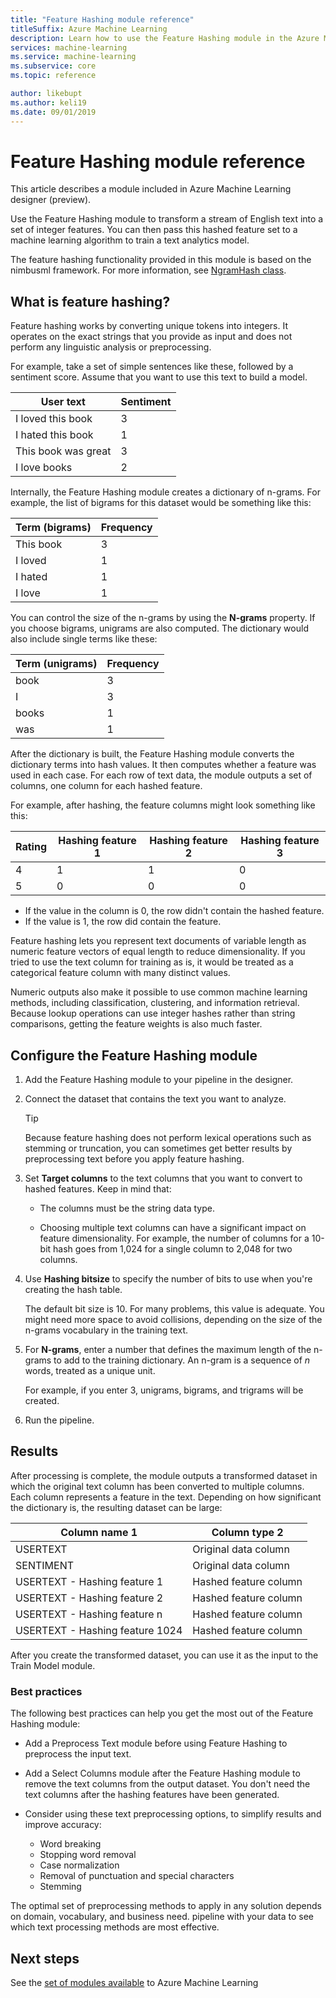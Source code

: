```yaml
---
title: "Feature Hashing module reference"
titleSuffix: Azure Machine Learning
description: Learn how to use the Feature Hashing module in the Azure Machine Learning to featurize text data.
services: machine-learning
ms.service: machine-learning
ms.subservice: core
ms.topic: reference

author: likebupt
ms.author: keli19
ms.date: 09/01/2019
---
```

# Feature Hashing module reference

This article describes a module included in Azure Machine Learning designer (preview).

Use the Feature Hashing module to transform a stream of English text into a set of integer features. You can then pass this hashed feature set to a machine learning algorithm to train a text analytics model.

The feature hashing functionality provided in this module is based on the nimbusml framework. For more information, see [NgramHash class](https://docs.microsoft.com/python/api/nimbusml/nimbusml.feature_extraction.text.extractor.ngramhash?view=nimbusml-py-latest).

## What is feature hashing?

Feature hashing works by converting unique tokens into integers. It operates on the exact strings that you provide as input and does not perform any linguistic analysis or preprocessing. 

For example, take a set of simple sentences like these, followed by a sentiment score. Assume that you want to use this text to build a model.

|User text|Sentiment|
|--------------|---------------|
|I loved this book|3|
|I hated this book|1|
|This book was great|3|
|I love books|2|

Internally, the Feature Hashing module creates a dictionary of n-grams. For example, the list of bigrams for this dataset would be something like this:

|Term (bigrams)|Frequency|
|------------|---------------|
|This book|3|
|I loved|1|
|I hated|1|
|I love|1|

You can control the size of the n-grams by using the **N-grams** property. If you choose bigrams, unigrams are also computed. The dictionary would also include single terms like these:

|Term (unigrams)|Frequency|
|------------|---------------|
|book|3|
|I|3|
|books|1|
|was|1|

After the dictionary is built, the Feature Hashing module converts the dictionary terms into hash values. It then computes whether a feature was used in each case. For each row of text data, the module outputs a set of columns, one column for each hashed feature.

For example, after hashing, the feature columns might look something like this:

|Rating|Hashing feature 1|Hashing feature 2|Hashing feature 3|
|-----|-----|-----|-----|
|4|1|1|0|
|5|0|0|0|

* If the value in the column is 0, the row didn't contain the hashed feature.
* If the value is 1, the row did contain the feature.

Feature hashing lets you represent text documents of variable length as numeric feature vectors of equal length to reduce dimensionality. If you tried to use the text column for training as is, it would be treated as a categorical feature column with many distinct values.

Numeric outputs also make it possible to use common machine learning methods, including classification, clustering, and information retrieval. Because lookup operations can use integer hashes rather than string comparisons, getting the feature weights is also much faster.

## Configure the Feature Hashing module

1.  Add the Feature Hashing module to your pipeline in the designer.

1. Connect the dataset that contains the text you want to analyze.

    > [!TIP]
    > Because feature hashing does not perform lexical operations such as stemming or truncation, you can sometimes get better results by preprocessing text before you apply feature hashing. 

1. Set **Target columns** to the text columns that you want to convert to hashed features. Keep in mind that:

    * The columns must be the string data type.
    
    * Choosing multiple text columns can have a significant impact on feature dimensionality. For example, the number of columns for a 10-bit hash goes from 1,024 for a single column to 2,048 for two columns.

1. Use **Hashing bitsize** to specify the number of bits to use when you're creating the hash table.
    
    The default bit size is 10. For many problems, this value is adequate. You might need more space to avoid collisions, depending on the size of the n-grams vocabulary in the training text.
    
1. For **N-grams**, enter a number that defines the maximum length of the n-grams to add to the training dictionary. An n-gram is a sequence of *n* words, treated as a unique unit.

    For example, if you enter 3, unigrams, bigrams, and trigrams will be created.

1. Run the pipeline.

## Results

After processing is complete, the module outputs a transformed dataset in which the original text column has been converted to multiple columns. Each column represents a feature in the text. Depending on how significant the dictionary is, the resulting dataset can be large:

|Column name 1|Column type 2|
|-------------------|-------------------|
|USERTEXT|Original data column|
|SENTIMENT|Original data column|
|USERTEXT - Hashing feature 1|Hashed feature column|
|USERTEXT - Hashing feature 2|Hashed feature column|
|USERTEXT - Hashing feature n|Hashed feature column|
|USERTEXT - Hashing feature 1024|Hashed feature column|

After you create the transformed dataset, you can use it as the input to the Train Model module.
 
### Best practices

The following best practices can help you get the most out of the Feature Hashing module:

* Add a Preprocess Text module before using Feature Hashing to preprocess the input text. 

* Add a Select Columns module after the Feature Hashing module to remove the text columns from the output dataset. You don't need the text columns after the hashing features have been generated.
    
* Consider using these text preprocessing options, to simplify results and improve accuracy:

    * Word breaking
    * Stopping word removal
    * Case normalization
    * Removal of punctuation and special characters
    * Stemming  

The optimal set of preprocessing methods to apply in any solution depends on domain, vocabulary, and business need. pipeline with your data to see which text processing methods are most effective.

## Next steps
			
See the [set of modules available](module-reference.md) to Azure Machine Learning 

